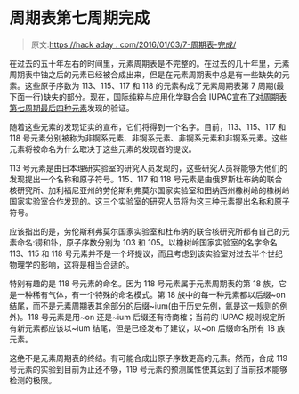 # 周期表第七周期完成

> 原文:[https://hack aday . com/2016/01/03/7-周期表-完成/](https://hackaday.com/2016/01/03/7th-period-of-the-periodic-table-complete/)

在过去的五十年左右的时间里，元素周期表是不完整的。在过去的几十年里，元素周期表中铀之后的元素已经被合成出来，但是在元素周期表中总是有一些缺失的元素。这些原子序数为 113、115、117 和 118 的元素构成了元素周期表第 7 周期(最下面一行)缺失的部分。现在，国际纯粹与应用化学联合会 IUPAC[宣布了对周期表第七周期最后四种元素](http://www.iupac.org/news/news-detail/article/discovery-and-assignment-of-elements-with-atomic-numbers-113-115-117-and-118.html)发现的验证。

随着这些元素的发现证实的宣布，它们将得到一个名字。目前，113、115、117 和 118 号元素分别被称为非锕系元素、非锕系元素、非锕系元素和非锕系元素。这些元素将被命名为什么取决于这些元素的发现者的提议。

113 号元素是由日本理研实验室的研究人员发现的，这些研究人员将能够为他们的发现提出一个名称和原子符号。115、117 和 118 号元素是由俄罗斯杜布纳的联合核研究所、加利福尼亚州的劳伦斯利弗莫尔国家实验室和田纳西州橡树岭的橡树岭国家实验室合作发现的。这三个实验室的研究人员将为这三种元素提出名称和原子符号。

应该指出的是，劳伦斯利弗莫尔国家实验室和杜布纳的联合核研究所都有自己的元素命名:铹和钋，原子序数分别为 103 和 105。以橡树岭国家实验室的名字命名 113、115 和 118 号元素并不是一个坏提议，而且考虑到该实验室对过去半个世纪物理学的影响，这将是相当合适的。

特别有趣的是 118 号元素的命名。因为 118 号元素属于元素周期表的第 18 族，它是一种稀有气体，有一个特殊的命名模式。第 18 族中的每一种元素都以后缀~on 结尾，而不是元素周期表其余部分的后缀~ium(由于历史先例，氦是这一规则的例外)。118 号元素是用~on 还是~ium 后缀还有待商榷；当前的 IUPAC 规则规定所有新元素都应该以~ium 结尾，但是已经发布了建议，以~on 后缀命名所有 18 族元素。

这绝不是元素周期表的终结。有可能合成出原子序数更高的元素。然而，合成 119 号元素的实验到目前为止还不够，119 号元素的预测属性使其达到了当前技术能够检测的极限。